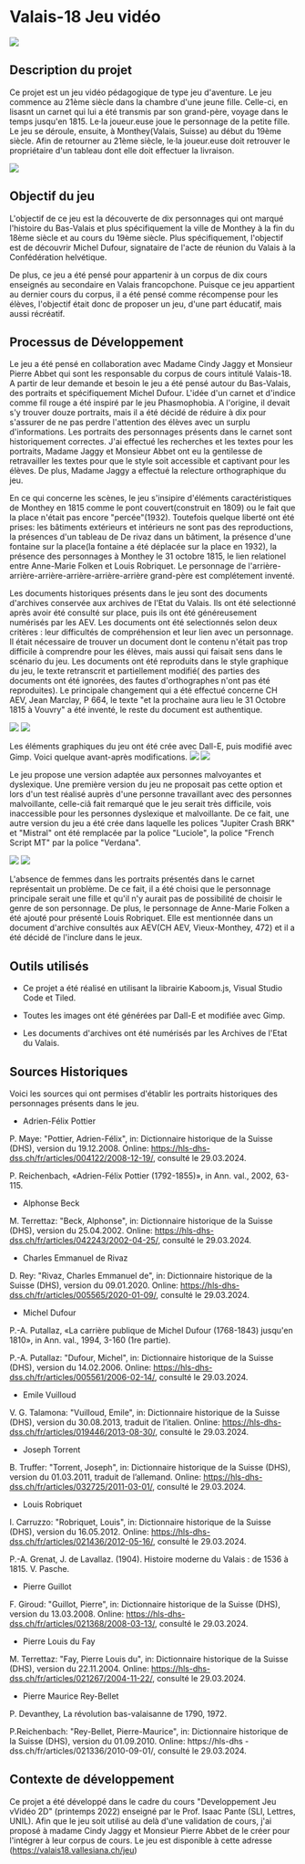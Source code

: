 # Valais-18  Jeu vidéo

![](assets/readme/Pont.png)

## Description du projet
Ce projet est un jeu vidéo pédagogique de type jeu d'aventure. Le jeu commence au 21ème siècle dans la chambre d'une jeune fille. Celle-ci, en lisasnt un carnet qui lui a été transmis par son grand-père, voyage dans le temps jusqu'en 1815. Le·la joueur.euse joue le personnage de la petite fille. Le jeu se déroule, ensuite, à Monthey(Valais, Suisse) au début du 19ème siècle. Afin de retourner au 21ème siècle, le·la joueur.euse doit retrouver le propriétaire d'un tableau dont elle doit effectuer la livraison. 

![](assets/readme/Dufour.png)

## Objectif du jeu
L'objectif de ce jeu est la découverte de dix personnages qui ont marqué l'histoire du Bas-Valais et plus spécifiquement la ville de Monthey à la fin du 18ème siècle et au cours du 19ème siècle. Plus spécifiquement, l'objectif est de découvrir Michel Dufour, signataire de l'acte de réunion du Valais à la Confédération helvétique. 

De plus, ce jeu a été pensé pour appartenir à un corpus de dix cours enseignés au secondaire en Valais francopchone. Puisque ce jeu appartient au dernier cours du corpus, il a été pensé comme récompense pour les élèves, l'objectif était donc de proposer un jeu, d'une part éducatif, mais aussi récréatif. 

## Processus de Développement
Le jeu a été pensé en collaboration avec Madame Cindy Jaggy et Monsieur Pierre Abbet qui sont les responsable du corpus de cours intitulé Valais-18. A partir de leur demande et besoin le jeu a été pensé autour du Bas-Valais, des portraits et spécifiquement Michel Dufour. L'idée d'un carnet et d'indice comme fil rouge a été inspiré par le jeu Phasmophobia. A l'origine, il devait s'y trouver douze portraits, mais il a été décidé de réduire à dix pour s'assurer de ne pas perdre l'attention des élèves avec un surplu d'informations. Les portraits des personnages présents dans le carnet sont historiquement correctes. J'ai effectué les recherches et les textes pour les portraits, Madame Jaggy et Monsieur Abbet ont eu la gentilesse de retravailler les textes pour que le style soit accessible et captivant pour les élèves. De plus, Madame Jaggy a effectué la relecture orthographique du jeu.

En ce qui concerne les scènes, le jeu s'insipire d'éléments caractéristiques de Monthey en 1815 comme le pont couvert(construit en 1809) ou le fait que la place n'était pas encore "percée"(1932). Toutefois quelque liberté ont été prises: les bâtiments extérieurs et intérieurs ne sont pas des reproductions, la présences d'un tableau de De rivaz dans un bâtiment, la présence d'une fontaine sur la place(la fontaine a été déplacée sur la place en 1932), la présence des personnages à Monthey le 31 octobre 1815, le lien relationel entre Anne-Marie Folken et Louis Robriquet. Le personnage de l'arrière-arrière-arrière-arrière-arrière-arrière grand-père est complétement inventé. 

Les documents historiques présents dans le jeu sont des documents d'archives conservée aux archives de l'Etat du Valais. Ils ont été selectionné après avoir été consulté sur place, puis ils ont été généreusement numérisés par les AEV. Les documents ont été selectionnés selon deux critères : leur difficultés de compréhension et leur lien avec un personnage. Il était nécessaire de trouver un document dont le contenu n'était pas trop difficile à comprendre pour les élèves, mais aussi qui faisait sens dans le scénario du jeu. Les documents ont été reproduits dans le style graphique du jeu, le texte retranscrit et partiellement modifié( des parties des documents ont été ignorées, des fautes d'orthographes n'ont pas été reproduites). Le principale changement qui a été effectué concerne CH AEV, Jean Marclay, P 664, le texte "et la prochaine aura lieu le 31 Octobre 1815 à Vouvry" a été inventé, le reste du document est authentique. 

![](assets/readme/09-CH-AEV-Vieux-Monthey-1346_001.png)
![](assets/readme/papier_2.png)

Les éléments graphiques du jeu ont été crée avec Dall-E, puis modifié avec Gimp. Voici quelque avant-après modifications. 
![](assets/readme/scène_intro_4.png)
![](assets/readme/scene_intro_1.png)

Le jeu propose une version adaptée aux personnes malvoyantes et dyslexique. Une première version du jeu ne proposait pas cette option et lors d'un test réalisé auprès d'une personne travaillant avec des personnes malvoillante, celle-ciâ fait remarqué que le jeu serait très difficile, vois inaccessible pour les personnes dyslexique et malvoillante. De ce fait, une autre version du jeu a été crée dans laquelle les polices "Jupiter Crash BRK" et "Mistral" ont été remplacée par la police "Luciole", la police "French Script MT" par la police "Verdana". 

![](assets/readme/carnet_3_2.png)
![](assets/readme/Lecture_carnet_3_2.png)

L'absence de femmes dans les portraits présentés dans le carnet représentait un problème. De ce fait, il a été choisi que le personnage principale serait une fille et qu'il n'y aurait pas de possibilité de choisir le genre de son personnage. De plus, le personnage de Anne-Marie Folken a été ajouté pour présenté Louis Robriquet. Elle est mentionnée dans un document d'archive consultés aux AEV(CH AEV, Vieux-Monthey, 472) et il a été décidé de l'inclure dans le jeux.  

## **Outils utilisés**
- Ce projet a été réalisé en utilisant la librairie Kaboom.js, Visual Studio Code et Tiled.

- Toutes les images ont été générées par Dall-E et modifiée avec Gimp.

- Les documents d'archives ont été numérisés par les Archives de l'Etat du Valais.

## **Sources Historiques**
Voici les sources qui ont permises d'établir les portraits historiques des personnages présents dans le jeu. 

- Adrien-Félix Pottier


P. Maye: "Pottier, Adrien-Félix", in: Dictionnaire 	historique de la Suisse (DHS), version du 19.12.2008. Online: https://hls-dhs-dss.ch/fr/articles/004122/2008-12-19/, consulté le 29.03.2024.

P. Reichenbach, «Adrien-Félix Pottier (1792-1855)», in 			Ann. val., 2002, 63-115.

- Alphonse Beck

M. Terrettaz: "Beck, Alphonse", in: Dictionnaire historique de la Suisse (DHS), version du 25.04.2002. Online: https://hls-dhs-dss.ch/fr/articles/042243/2002-04-25/, consulté le 29.03.2024.

- Charles Emmanuel de Rivaz

D. Rey: "Rivaz, Charles Emmanuel de", in: Dictionnaire historique de la Suisse (DHS), version du 09.01.2020. Online: https://hls-dhs-dss.ch/fr/articles/005565/2020-01-09/, consulté le 29.03.2024.

- Michel Dufour

P.-A. Putallaz, «La carrière publique de Michel Dufour (1768-1843) jusqu'en 1810», in Ann. val., 1994, 3-160 (1re partie).

P.-A. Putallaz: "Dufour, Michel", in: Dictionnaire historique de la Suisse (DHS), version du 14.02.2006. Online: https://hls-dhs-dss.ch/fr/articles/005561/2006-02-14/, consulté le 29.03.2024.


- Emile Vuilloud

V. G. Talamona: "Vuilloud, Emile", in: Dictionnaire historique de la Suisse (DHS), version du 30.08.2013, traduit de l’italien. Online: https://hls-dhs-dss.ch/fr/articles/019446/2013-08-30/, consulté le 29.03.2024.

- Joseph Torrent

B. Truffer: "Torrent, Joseph", in: Dictionnaire historique de la Suisse (DHS), version du 
01.03.2011, traduit de l’allemand.
Online: https://hls-dhs-dss.ch/fr/articles/032725/2011-03-01/, consulté le 29.03.2024.

- Louis Robriquet

I. Carruzzo: "Robriquet, Louis", in: Dictionnaire historique de la Suisse (DHS), version du 16.05.2012. Online: https://hls-dhs-dss.ch/fr/articles/021436/2012-05-16/, consulté le 29.03.2024.

P.-A. Grenat, J. de Lavallaz. (1904). Histoire moderne du Valais : de 1536 à 1815. V. Pasche.

- Pierre Guillot 

F. Giroud: "Guillot, Pierre", in: Dictionnaire historique de la Suisse (DHS), version du 13.03.2008. Online: https://hls-dhs-dss.ch/fr/articles/021368/2008-03-13/, consulté le 29.03.2024.

- Pierre Louis du Fay

M. Terrettaz: "Fay, Pierre Louis du", in: Dictionnaire historique de la Suisse (DHS), version du 22.11.2004. Online: https://hls-dhs-dss.ch/fr/articles/021267/2004-11-22/, consulté le 29.03.2024.

- Pierre Maurice Rey-Bellet

P. Devanthey, La révolution bas-valaisanne de 1790, 1972.

P.Reichenbach: "Rey-Bellet, Pierre-Maurice", in: Dictionnaire historique de la Suisse (DHS), 
version du 01.09.2010. Online: https://hls-dhs
-dss.ch/fr/articles/021336/2010-09-01/, consulté le 29.03.2024.

## Contexte de développement
Ce projet a été développé dans le cadre du cours "Developpement Jeu vVidéo 2D" (printemps 2022) enseigné par le Prof. Isaac Pante (SLI, Lettres, UNIL).
Afin que le jeu soit utilisé au delà d'une validation de cours, j'ai proposé à madame Cindy Jaggy et Monsieur Pierre Abbet de le créer pour l'intégrer à leur corpus de cours. Le jeu est disponible à cette adresse (https://valais18.vallesiana.ch/jeu)
